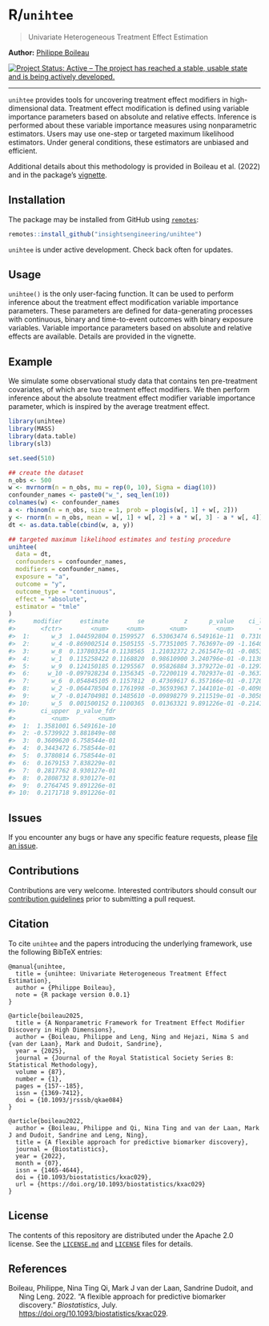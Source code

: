 
<!-- README.md is generated from README.Rmd. Please edit that file -->

# R/`unihtee`

> Univariate Heterogeneous Treatment Effect Estimation

**Author:** [Philippe Boileau](https://pboileau.ca/)

<!-- badges: start -->

[![Project Status: Active – The project has reached a stable, usable
state and is being actively
developed.](https://www.repostatus.org/badges/latest/active.svg)](https://www.repostatus.org/#active)
<!-- badges: end -->

------------------------------------------------------------------------

`unihtee` provides tools for uncovering treatment effect modifiers in
high-dimensional data. Treatment effect modification is defined using
variable importance parameters based on absolute and relative effects.
Inference is performed about these variable importance measures using
nonparametric estimators. Users may use one-step or targeted maximum
likelihood estimators. Under general conditions, these estimators are
unbiased and efficient.

Additional details about this methodology is provided in Boileau et al.
(2022) and in the package’s
[vignette](https://insightsengineering.github.io/unihtee/main/articles/using-unihtee.html).

## Installation

The package may be installed from GitHub using
[`remotes`](https://CRAN.R-project.org/package=remotes):

``` r
remotes::install_github("insightsengineering/unihtee")
```

`unihtee` is under active development. Check back often for updates.

## Usage

`unihtee()` is the only user-facing function. It can be used to perform
inference about the treatment effect modification variable importance
parameters. These parameters are defined for data-generating processes
with continuous, binary and time-to-event outcomes with binary exposure
variables. Variable importance parameters based on absolute and relative
effects are available. Details are provided in the vignette.

## Example

We simulate some observational study data that contains ten
pre-treatment covariates, of which are two treatment effect modifiers.
We then perform inference about the absolute treatment effect modifier
variable importance parameter, which is inspired by the average
treatment effect.

``` r
library(unihtee)
library(MASS)
library(data.table)
library(sl3)

set.seed(510)

## create the dataset
n_obs <- 500
w <- mvrnorm(n = n_obs, mu = rep(0, 10), Sigma = diag(10))
confounder_names <- paste0("w_", seq_len(10))
colnames(w) <- confounder_names
a <- rbinom(n = n_obs, size = 1, prob = plogis(w[, 1] + w[, 2]))
y <- rnorm(n = n_obs, mean = w[, 1] + w[, 2] + a * w[, 3] - a * w[, 4])
dt <- as.data.table(cbind(w, a, y))

## targeted maximum likelihood estimates and testing procedure
unihtee(
  data = dt,
  confounders = confounder_names,
  modifiers = confounder_names,
  exposure = "a",
  outcome = "y",
  outcome_type = "continuous",
  effect = "absolute",
  estimator = "tmle"
)
#>     modifier     estimate        se           z      p_value    ci_lower
#>       <fctr>        <num>     <num>       <num>        <num>       <num>
#>  1:      w_3  1.044592804 0.1599527  6.53063474 6.549161e-11  0.73108547
#>  2:      w_4 -0.869002514 0.1505155 -5.77351005 7.763697e-09 -1.16401281
#>  3:      w_8  0.137803254 0.1138565  1.21032372 2.261547e-01 -0.08535554
#>  4:      w_1  0.115258422 0.1168820  0.98610900 3.240796e-01 -0.11383036
#>  5:      w_9  0.124150185 0.1295567  0.95826884 3.379272e-01 -0.12978102
#>  6:     w_10 -0.097928234 0.1356345 -0.72200119 4.702937e-01 -0.36377176
#>  7:      w_6  0.054845105 0.1157812  0.47369617 6.357166e-01 -0.17208602
#>  8:      w_2 -0.064478504 0.1761998 -0.36593963 7.144101e-01 -0.40983019
#>  9:      w_7 -0.014704981 0.1485610 -0.09898279 9.211519e-01 -0.30588450
#> 10:      w_5  0.001500152 0.1100365  0.01363321 9.891226e-01 -0.21417147
#>       ci_upper  p_value_fdr
#>          <num>        <num>
#>  1:  1.3581001 6.549161e-10
#>  2: -0.5739922 3.881849e-08
#>  3:  0.3609620 6.758544e-01
#>  4:  0.3443472 6.758544e-01
#>  5:  0.3780814 6.758544e-01
#>  6:  0.1679153 7.838229e-01
#>  7:  0.2817762 8.930127e-01
#>  8:  0.2808732 8.930127e-01
#>  9:  0.2764745 9.891226e-01
#> 10:  0.2171718 9.891226e-01
```

## Issues

If you encounter any bugs or have any specific feature requests, please
[file an issue](https://github.com/insightsengineering/unihtee/issues).

## Contributions

Contributions are very welcome. Interested contributors should consult
our [contribution
guidelines](https://github.com/insightsengineering/unihtee/blob/master/.github/CONTRIBUTING.md)
prior to submitting a pull request.

## Citation

To cite `unihtee` and the papers introducing the underlying framework,
use the following BibTeX entries:

    @manual{unihtee,
      title = {unihtee: Univariate Heterogeneous Treatment Effect Estimation},
      author = {Philippe Boileau},
      note = {R package version 0.0.1}
    }

    @article{boileau2025,
      title = {A Nonparametric Framework for Treatment Effect Modifier Discovery in High Dimensions},
      author = {Boileau, Philippe and Leng, Ning and Hejazi, Nima S and {van der Laan}, Mark and Dudoit, Sandrine},
      year = {2025},
      journal = {Journal of the Royal Statistical Society Series B: Statistical Methodology},
      volume = {87},
      number = {1},
      pages = {157--185},
      issn = {1369-7412},
      doi = {10.1093/jrsssb/qkae084}
    }

    @article{boileau2022,
      author = {Boileau, Philippe and Qi, Nina Ting and van der Laan, Mark J and Dudoit, Sandrine and Leng, Ning},
      title = {A flexible approach for predictive biomarker discovery},
      journal = {Biostatistics},
      year = {2022},
      month = {07},
      issn = {1465-4644},
      doi = {10.1093/biostatistics/kxac029},
      url = {https://doi.org/10.1093/biostatistics/kxac029}
    }

## License

The contents of this repository are distributed under the Apache 2.0
license. See the
[`LICENSE.md`](https://github.com/insightsengineering/unihtee/blob/main/LICENSE.md)
and
[`LICENSE`](https://github.com/insightsengineering/unihtee/blob/main/LICENSE)
files for details.

## References

<div id="refs" class="references csl-bib-body hanging-indent"
entry-spacing="0">

<div id="ref-boileau2022" class="csl-entry">

Boileau, Philippe, Nina Ting Qi, Mark J van der Laan, Sandrine Dudoit,
and Ning Leng. 2022. “<span class="nocase">A flexible approach for
predictive biomarker discovery</span>.” *Biostatistics*, July.
<https://doi.org/10.1093/biostatistics/kxac029>.

</div>

</div>
